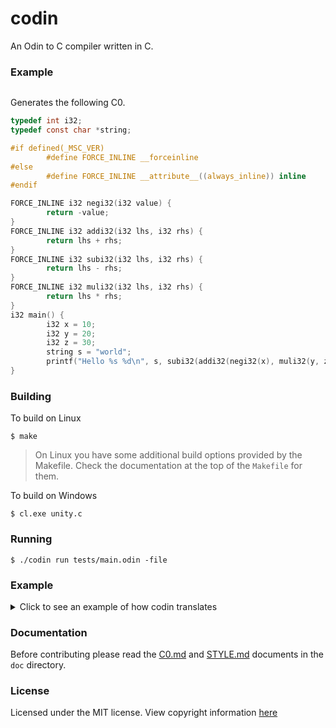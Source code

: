 # codin

An Odin to C compiler written in C.

### Example
```odin

```

Generates the following C0.

```c
typedef int i32;
typedef const char *string;

#if defined(_MSC_VER)
        #define FORCE_INLINE __forceinline
#else
        #define FORCE_INLINE __attribute__((always_inline)) inline
#endif

FORCE_INLINE i32 negi32(i32 value) {
        return -value;
}
FORCE_INLINE i32 addi32(i32 lhs, i32 rhs) {
        return lhs + rhs;
}
FORCE_INLINE i32 subi32(i32 lhs, i32 rhs) {
        return lhs - rhs;
}
FORCE_INLINE i32 muli32(i32 lhs, i32 rhs) {
        return lhs * rhs;
}
i32 main() {
        i32 x = 10;
        i32 y = 20;
        i32 z = 30;
        string s = "world";
        printf("Hello %s %d\n", s, subi32(addi32(negi32(x), muli32(y, z)), 1));
}

```

### Building

To build on Linux
```
$ make
```

> On Linux you have some additional build options provided by the Makefile. Check the documentation at the top of the `Makefile` for them.

To build on Windows
```
$ cl.exe unity.c
```

### Running
```
$ ./codin run tests/main.odin -file
```

### Example
<details>
  <summary>Click to see an example of how codin translates</summary>
  
  ### Odin
  ```odin
  main :: proc() -> i32 {
    x, y, z: i32 = 10, 20, 30;
    s: string = "world";
    fmt.printf("Hello %s %d\n", s, -x + y * z - 1);
  }
  ```

  ### Generated C0
  ```c
  #include <stdio.h>
  
  typedef int i32;
  typedef const char *string;
  
  #if defined(_MSC_VER)
  	#define FORCE_INLINE __forceinline
  #else
  	#define FORCE_INLINE __attribute__((always_inline)) inline
  #endif
  
  FORCE_INLINE i32 negi32(i32 value) {
    return -value;
  }
  
  FORCE_INLINE i32 addi32(i32 lhs, i32 rhs) {
    return lhs + rhs;
  }
  
  FORCE_INLINE i32 subi32(i32 lhs, i32 rhs) {
    return lhs - rhs;
  }
  
  FORCE_INLINE i32 muli32(i32 lhs, i32 rhs) {
    return lhs * rhs;
  }
  
  i32 main() {
    i32 x = 10;
    i32 y = 20;
    i32 z = 30;
    string s = "world";
    printf("Hello %s %d\n", s, subi32(addi32(negi32(x), muli32(y, z)), 1));
  }
  ```
</details>

### Documentation
Before contributing please read the [C0.md](doc/C0.md) and [STYLE.md](doc/STYLE.md) documents in the `doc` directory.

### License
Licensed under the MIT license. View copyright information [here](doc/LICENSE.md)